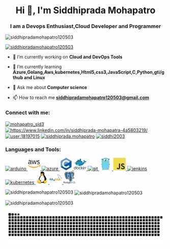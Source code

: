 <h1 align="center">Hi 👋, I'm Siddhiprada Mohapatro</h1>
<h3 align="center">I am a Devops Enthusiast,Cloud Developer and Programmer</h3>

<p align="left"> <img src="https://komarev.com/ghpvc/?username=siddhipradamohapatro120503&label=Profile%20views&color=0e75b6&style=flat" alt="siddhipradamohapatro120503" /> </p>

<p align="left"> <a href="https://github.com/ryo-ma/github-profile-trophy"><img src="https://github-profile-trophy.vercel.app/?username=siddhipradamohapatro120503" alt="siddhipradamohapatro120503" /></a> </p>

- 🔭 I’m currently working on **Cloud and DevOps Tools**

- 🌱 I’m currently learning **Azure,Golang,Aws,kubernetes,Html5,css3,JavaScript,C,Python,gti/gthub and Linux**

- 💬 Ask me about **Computer science**

- 📫 How to reach me **siddhipradamohapatro120503@gmail.com**

<h3 align="left">Connect with me:</h3>
<p align="left">
<a href="https://twitter.com/mohapatro_sid3" target="blank"><img align="center" src="https://raw.githubusercontent.com/rahuldkjain/github-profile-readme-generator/master/src/images/icons/Social/twitter.svg" alt="mohapatro_sid3" height="30" width="40" /></a>
<a href="https://linkedin.com/in/https://www.linkedin.com/in/siddhiprada-mohapatra-4a5803219/" target="blank"><img align="center" src="https://raw.githubusercontent.com/rahuldkjain/github-profile-readme-generator/master/src/images/icons/Social/linked-in-alt.svg" alt="https://www.linkedin.com/in/siddhiprada-mohapatra-4a5803219/" height="30" width="40" /></a>
<a href="https://stackoverflow.com/users/user:18197015" target="blank"><img align="center" src="https://raw.githubusercontent.com/rahuldkjain/github-profile-readme-generator/master/src/images/icons/Social/stack-overflow.svg" alt="user:18197015" height="30" width="40" /></a>
<a href="https://instagram.com/siddhiprada.mohapatro" target="blank"><img align="center" src="https://raw.githubusercontent.com/rahuldkjain/github-profile-readme-generator/master/src/images/icons/Social/instagram.svg" alt="siddhiprada.mohapatro" height="30" width="40" /></a>
<a href="https://www.leetcode.com/siddhi2003" target="blank"><img align="center" src="https://raw.githubusercontent.com/rahuldkjain/github-profile-readme-generator/master/src/images/icons/Social/leet-code.svg" alt="siddhi2003" height="30" width="40" /></a>
</p>

<h3 align="left">Languages and Tools:</h3>
<p align="left"> <a href="https://www.arduino.cc/" target="_blank" rel="noreferrer"> <img src="https://cdn.worldvectorlogo.com/logos/arduino-1.svg" alt="arduino" width="40" height="40"/> </a> <a href="https://aws.amazon.com" target="_blank" rel="noreferrer"> <img src="https://raw.githubusercontent.com/devicons/devicon/master/icons/amazonwebservices/amazonwebservices-original-wordmark.svg" alt="aws" width="40" height="40"/> </a> <a href="https://azure.microsoft.com/en-in/" target="_blank" rel="noreferrer"> <img src="https://www.vectorlogo.zone/logos/microsoft_azure/microsoft_azure-icon.svg" alt="azure" width="40" height="40"/> </a> <a href="https://www.cprogramming.com/" target="_blank" rel="noreferrer"> <img src="https://raw.githubusercontent.com/devicons/devicon/master/icons/c/c-original.svg" alt="c" width="40" height="40"/> </a> <a href="https://www.docker.com/" target="_blank" rel="noreferrer"> <img src="https://raw.githubusercontent.com/devicons/devicon/master/icons/docker/docker-original-wordmark.svg" alt="docker" width="40" height="40"/> </a> <a href="https://git-scm.com/" target="_blank" rel="noreferrer"> <img src="https://www.vectorlogo.zone/logos/git-scm/git-scm-icon.svg" alt="git" width="40" height="40"/> </a> <a href="https://golang.org" target="_blank" rel="noreferrer"> <img src="https://raw.githubusercontent.com/devicons/devicon/master/icons/go/go-original.svg" alt="go" width="40" height="40"/> </a> <a href="https://developer.mozilla.org/en-US/docs/Web/JavaScript" target="_blank" rel="noreferrer"> <img src="https://raw.githubusercontent.com/devicons/devicon/master/icons/javascript/javascript-original.svg" alt="javascript" width="40" height="40"/> </a> <a href="https://www.jenkins.io" target="_blank" rel="noreferrer"> <img src="https://www.vectorlogo.zone/logos/jenkins/jenkins-icon.svg" alt="jenkins" width="40" height="40"/> </a> <a href="https://kubernetes.io" target="_blank" rel="noreferrer"> <img src="https://www.vectorlogo.zone/logos/kubernetes/kubernetes-icon.svg" alt="kubernetes" width="40" height="40"/> </a> <a href="https://www.linux.org/" target="_blank" rel="noreferrer"> <img src="https://raw.githubusercontent.com/devicons/devicon/master/icons/linux/linux-original.svg" alt="linux" width="40" height="40"/> </a> <a href="https://www.mysql.com/" target="_blank" rel="noreferrer"> <img src="https://raw.githubusercontent.com/devicons/devicon/master/icons/mysql/mysql-original-wordmark.svg" alt="mysql" width="40" height="40"/> </a> <a href="https://www.postgresql.org" target="_blank" rel="noreferrer"> <img src="https://raw.githubusercontent.com/devicons/devicon/master/icons/postgresql/postgresql-original-wordmark.svg" alt="postgresql" width="40" height="40"/> </a> </p>

<p><img align="left" src="https://github-readme-stats.vercel.app/api/top-langs?username=siddhipradamohapatro120503&show_icons=true&locale=en&layout=compact" alt="siddhipradamohapatro120503" /></p>

<p>&nbsp;<img align="center" src="https://github-readme-stats.vercel.app/api?username=siddhipradamohapatro120503&show_icons=true&locale=en" alt="siddhipradamohapatro120503" /></p>

<p><img align="center" src="https://github-readme-streak-stats.herokuapp.com/?user=siddhipradamohapatro120503&" alt="siddhipradamohapatro120503" /></p


![snake gif](https://github.com/tjanhvi/tjanhvi/blob/output/github-contribution-grid-snake.svg)
